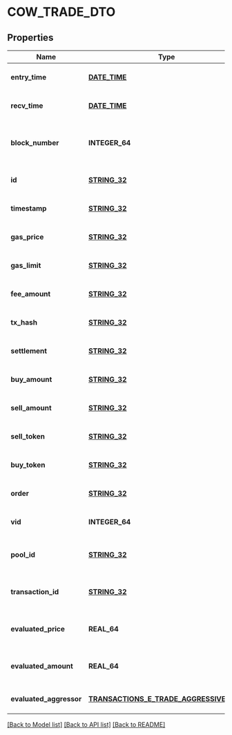 # COW_TRADE_DTO

## Properties
Name | Type | Description | Notes
------------ | ------------- | ------------- | -------------
**entry_time** | [**DATE_TIME**](DATE_TIME.md) |  | [optional] [default to null]
**recv_time** | [**DATE_TIME**](DATE_TIME.md) |  | [optional] [default to null]
**block_number** | **INTEGER_64** | Number of block in which entity was recorded. | [optional] [default to null]
**id** | [**STRING_32**](STRING_32.md) | Identifier, format: (order id)|(transaction hash)|(event index). | [optional] [default to null]
**timestamp** | [**STRING_32**](STRING_32.md) | Block&#39;s timestamp. | [optional] [default to null]
**gas_price** | [**STRING_32**](STRING_32.md) | Transaction&#39;s gas price. | [optional] [default to null]
**gas_limit** | [**STRING_32**](STRING_32.md) | Transaction&#39;s gas limit. | [optional] [default to null]
**fee_amount** | [**STRING_32**](STRING_32.md) | Trade&#39;s fee amount. | [optional] [default to null]
**tx_hash** | [**STRING_32**](STRING_32.md) | Trade event transaction hash. | [optional] [default to null]
**settlement** | [**STRING_32**](STRING_32.md) | Reference to settlement. | [optional] [default to null]
**buy_amount** | [**STRING_32**](STRING_32.md) | Buy amount. | [optional] [default to null]
**sell_amount** | [**STRING_32**](STRING_32.md) | Sell amount. | [optional] [default to null]
**sell_token** | [**STRING_32**](STRING_32.md) | Address of token that is sold. | [optional] [default to null]
**buy_token** | [**STRING_32**](STRING_32.md) | Address of token that is bought. | [optional] [default to null]
**order** | [**STRING_32**](STRING_32.md) | Reference to order. | [optional] [default to null]
**vid** | **INTEGER_64** |  | [optional] [default to null]
**pool_id** | [**STRING_32**](STRING_32.md) |  | [optional] [readonly] [default to null]
**transaction_id** | [**STRING_32**](STRING_32.md) |  | [optional] [readonly] [default to null]
**evaluated_price** | **REAL_64** |  | [optional] [readonly] [default to null]
**evaluated_amount** | **REAL_64** |  | [optional] [readonly] [default to null]
**evaluated_aggressor** | [**TRANSACTIONS_E_TRADE_AGGRESSIVE_SIDE**](Transactions.ETradeAggressiveSide.md) |  | [optional] [default to null]

[[Back to Model list]](../README.md#documentation-for-models) [[Back to API list]](../README.md#documentation-for-api-endpoints) [[Back to README]](../README.md)


